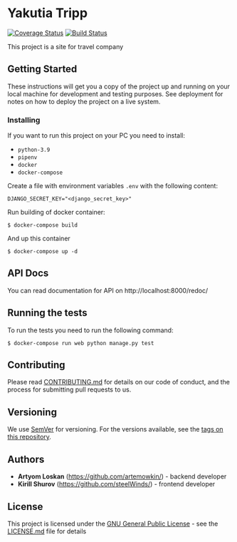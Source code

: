 # Yakutia Tripp

[![Coverage Status](https://coveralls.io/repos/github/artemowkin/YakutiaTripp/badge.svg?branch=dev)](https://coveralls.io/github/artemowkin/YakutiaTripp?branch=dev)
[![Build Status](https://travis-ci.org/artemowkin/YakutiaTripp.svg?branch=main)](https://travis-ci.org/artemowkin/YakutiaTripp)

This project is a site for travel company

## Getting Started

These instructions will get you a copy of the project up and running on
your local machine for development and testing purposes. See deployment
for notes on how to deploy the project on a live system.

### Installing

If you want to run this project on your PC you need to install:

* `python-3.9`
* `pipenv`
* `docker`
* `docker-compose`

Create a file with environment variables `.env` with the following content:

```
DJANGO_SECRET_KEY="<django_secret_key>"
```

Run building of docker container:

```
$ docker-compose build
```

And up this container

```
$ docker-compose up -d
```

## API Docs

You can read documentation for API on http://localhost:8000/redoc/

## Running the tests

To run the tests you need to run the following command:

```
$ docker-compose run web python manage.py test
```

## Contributing

Please read [CONTRIBUTING.md](CONTRIBUTING.md) for details on our code
of conduct, and the process for submitting pull requests to us.

## Versioning

We use [SemVer](http://semver.org/) for versioning. For the versions
available, see the [tags on this
repository](https://github.com/PurpleBooth/a-good-readme-template/tags).

## Authors

  - **Artyom Loskan** (https://github.com/artemowkin/) - backend developer
  - **Kirill Shurov** (https://github.com/steelWinds/) - frontend developer

## License

This project is licensed under the [GNU General Public License](LICENSE.md) -
see the [LICENSE.md](LICENSE.md) file for details
